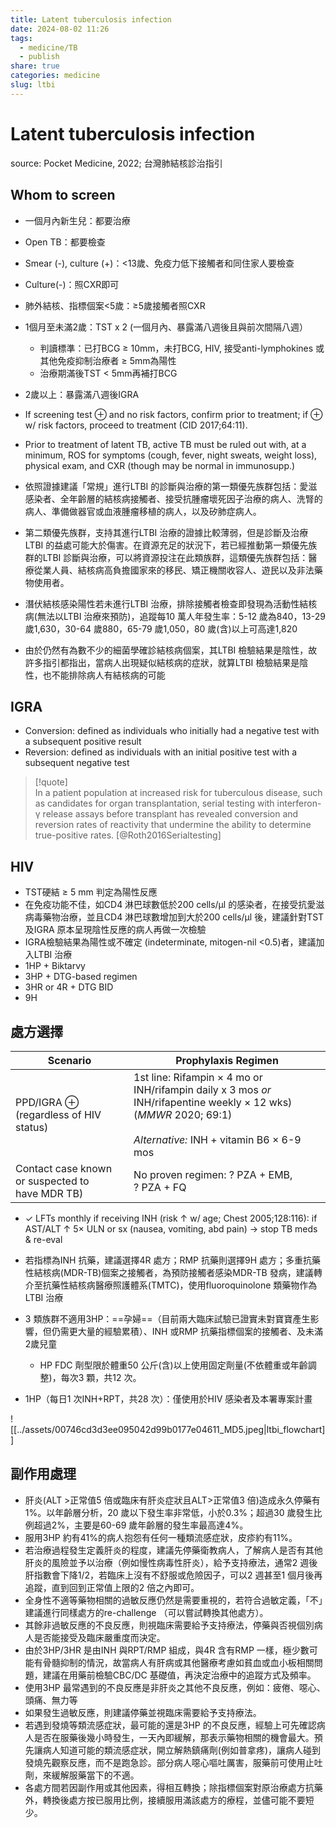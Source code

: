 ```yaml
---
title: Latent tuberculosis infection
date: 2024-08-02 11:26
tags:
  - medicine/TB
  - publish
share: true
categories: medicine
slug: ltbi
---
```

# Latent tuberculosis infection  
source: Pocket Medicine, 2022; 台灣肺結核診治指引  
## Whom to screen  
- 一個月內新生兒：都要治療  
- Open TB：都要檢查  
- Smear (-), culture (+)：<13歲、免疫力低下接觸者和同住家人要檢查  
- Culture(-)：照CXR即可  
- 肺外結核、指標個案<5歲：≥5歲接觸者照CXR  
- 1個月至未滿2歲：TST x 2 (一個月內、暴露滿八週後且與前次間隔八週）  
    - 判讀標準：已打BCG ≥ 10mm，未打BCG, HIV, 接受anti-lymphokines 或其他免疫抑制治療者 ≥ 5mm為陽性  
    - 治療期滿後TST < 5mm再補打BCG  
- 2歲以上：暴露滿八週後IGRA  
  
- If screening test ⊕ and no risk factors, confirm prior to treatment; if ⊕ w/ risk factors, proceed to treatment (CID 2017;64:11).  
- Prior to treatment of latent TB, active TB must be ruled out with, at a minimum, ROS for symptoms (cough, fever, night sweats, weight loss), physical exam, and CXR (though may be normal in immunosupp.)  
  
- 依照證據建議「常規」進行LTBI 的診斷與治療的第一類優先族群包括：愛滋感染者、全年齡層的結核病接觸者、接受抗腫瘤壞死因子治療的病人、洗腎的病人、準備做器官或血液腫瘤移植的病人，以及矽肺症病人。  
- 第二類優先族群，支持其進行LTBI 治療的證據比較薄弱，但是診斷及治療LTBI 的益處可能大於傷害。在資源充足的狀況下，若已經推動第一類優先族群的LTBI 診斷與治療，可以將資源投注在此類族群，這類優先族群包括：醫療從業人員、結核病高負擔國家來的移民、矯正機關收容人、遊民以及非法藥物使用者。  
- 潛伏結核感染陽性若未進行LTBI 治療，排除接觸者檢查即發現為活動性結核病(無法以LTBI 治療來預防)，追蹤每10 萬人年發生率：5-12 歲為840，13-29 歲1,630，30-64 歲880，65-79 歲1,050，80 歲(含)以上可高達1,820  
- 由於仍然有為數不少的細菌學確診結核病個案，其LTBI 檢驗結果是陰性，故許多指引都指出，當病人出現疑似結核病的症狀，就算LTBI 檢驗結果是陰性，也不能排除病人有結核病的可能  
  
## IGRA  
  
- Conversion: defined as individuals who initially had a negative test with a subsequent positive result  
- Reversion: defined as individuals with an initial positive test with a subsequent negative test  
  
> [!quote]  
> In a patient population at increased risk for tuberculous disease, such as candidates for organ transplantation, serial testing with interferon-γ release assays before transplant has revealed conversion and reversion rates of reactivity that undermine the ability to determine true-positive rates. [@Roth2016Serialtesting]  
  
## HIV  
- TST硬結 ≥  5 mm 判定為陽性反應  
- 在免疫功能不佳，如CD4 淋巴球數低於200 cells/μl 的感染者，在接受抗愛滋病毒藥物治療，並且CD4 淋巴球數增加到大於200 cells/μl 後，建議針對TST 及IGRA 原本呈現陰性反應的病人再做一次檢驗  
- IGRA檢驗結果為陽性或不確定 (indeterminate, mitogen-nil <0.5)者，建議加入LTBI 治療  
- 1HP + Biktarvy  
- 3HP + DTG-based regimen  
- 3HR or 4R + DTG BID  
- 9H  
  
## 處方選擇  
  
| **Scenario**                                    | **Prophylaxis Regimen**                                                                                                                                            |  
| ----------------------------------------------- | ------------------------------------------------------------------------------------------------------------------------------------------------------------------ |  
| PPD/IGRA ⊕ (regardless of HIV status)           | 1st line: Rifampin × 4 mo or INH/rifampin daily x 3 mos _or_ INH/rifapentine weekly × 12 wks) (_MMWR_ 2020; 69:1)<br><br>_Alternative:_ INH + vitamin B6 × 6-9 mos |  
| Contact case known or suspected to have MDR TB) | No proven regimen: ? PZA + EMB, ? PZA + FQ                                                                                                                         |  
  
- ✓ LFTs monthly if receiving INH (risk ↑ w/ age; Chest 2005;128:116): if AST/ALT ↑ 5× ULN or sx (nausea, vomiting, abd pain) → stop TB meds & re-eval  
  
- 若指標為INH 抗藥，建議選擇4R 處方；RMP 抗藥則選擇9H 處方；多重抗藥性結核病(MDR-TB)個案之接觸者，為預防接觸者感染MDR-TB 發病，建議轉介至抗藥性結核病醫療照護體系(TMTC)，使用fluoroquinolone 類藥物作為LTBI 治療  
- 3 類族群不適用3HP：==孕婦==（目前兩大臨床試驗已證實未對寶寶產生影響，但仍需更大量的經驗累積）、INH 或RMP 抗藥指標個案的接觸者、及未滿2歲兒童  
	- HP FDC 劑型限於體重50 公斤(含)以上使用固定劑量(不依體重或年齡調整)，每次3 顆，共12 次。  
- 1HP（每日1 次INH+RPT，共28 次）：僅使用於HIV 感染者及本署專案計畫  
  
![[../assets/00746cd3d3ee095042d99b0177e04611_MD5.jpeg|ltbi_flowchart]]  
  
## 副作用處理  
- 肝炎(ALT >正常值5 倍或臨床有肝炎症狀且ALT>正常值3 倍)造成永久停藥有1%。以年齡層分析，20 歲以下發生率非常低，小於0.3%；超過30 歲發生比例超過2%，主要是60-69 歲年齡層的發生率最高達4%。  
- 服用3HP 約有41%的病人抱怨有任何一種類流感症狀，皮疹約有11%。  
- 若治療過程發生定義肝炎的程度，建議先停藥衛教病人，了解病人是否有其他肝炎的風險並予以治療（例如慢性病毒性肝炎），給予支持療法，通常2 週後肝指數會下降1/2，若臨床上沒有不舒服或危險因子，可以2 週甚至1 個月後再追蹤，直到回到正常值上限的2 倍之內即可。  
- 全身性不適等藥物相關的過敏反應仍然是需要重視的，若符合過敏定義，「不」建議進行同樣處方的re-challenge （可以嘗試轉換其他處方）。  
- 其餘非過敏反應的不良反應，則視臨床需要給予支持療法，停藥與否視個別病人是否能接受及臨床嚴重度而決定。  
- 由於3HP/3HR 是由INH 與RPT/RMP 組成，與4R 含有RMP 一樣，極少數可能有骨髓抑制的情況，故當病人有肝病或其他醫療考慮如貧血或血小板相關問題，建議在用藥前檢驗CBC/DC 基礎值，再決定治療中的追蹤方式及頻率。  
- 使用3HP 最常遇到的不良反應是非肝炎之其他不良反應，例如：疲倦、噁心、頭痛、無力等  
- 如果發生過敏反應，則建議停藥並視臨床需要給予支持療法。  
- 若遇到發燒等類流感症狀，最可能的還是3HP 的不良反應，經驗上可先確認病人是否在服藥後幾小時發生，一天內即緩解，那表示藥物相關的機會最大。預先讓病人知道可能的類流感症狀，開立解熱鎮痛劑(例如普拿疼)，讓病人碰到發燒先觀察反應，而不是跑急診。部分病人噁心嘔吐厲害，服藥前可使用止吐劑，來緩解服藥當下的不適。  
- 各處方間若因副作用或其他因素，得相互轉換；除指標個案對原治療處方抗藥外，轉換後處方按已服用比例，接續服用滿該處方的療程，並儘可能不要短少。  
  
